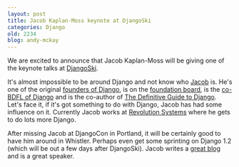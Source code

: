 ```yaml
---
layout: post
title: Jacob Kaplan-Moss keynote at DjangoSki
categories: Django
old: 2234
blog: andy-mckay
---
```

<p>We are excited to announce that Jacob Kaplan-Moss will be giving one of the keynote talks at <a href="http://clearwind.ca/djangoski">DjangoSki</a>.</p>
<p>It's almost impossible to be around Django and not know who <a href="http://jacobian.org/">Jacob</a> is. He's one of the original <a href="http://docs.djangoproject.com/en/dev/internals/committers/#internals-committers">founders of Django</a>, is on the <a href="http://www.djangoproject.com/foundation/">foundation board</a>, is the <a href="http://en.wikipedia.org/wiki/Benevolent_Dictator_For_Life">co-BDFL of Django</a> and is the co-author of <a href="http://apress.com/book/view/143021936x">The Definitive Guide to Django</a>. Let's face it, if it's got something to do with Django, Jacob has had some influence on it. Currently Jacob works at <a href="http://www.revsys.com/">Revolution Systems</a> where he gets to do lots more Django.</p>
<p>After missing Jacob at DjangoCon in Portland, it will be certainly good to have him around in Whistler. Perhaps even get some sprinting on Django 1.2 (which will be out a few days after DjangoSki). Jacob writes a <a href="http://jacobian.org/">great blog</a> and is a great speaker.</p>